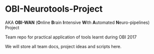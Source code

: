 # OBI-Neurotools-Project 
AKA **OBI-WAN** (**O**nline **B**rain **I**ntensive **W**ith **A**utomated **N**euro-pipelines) Project

Team repo for practical application of tools learnt during OBI 2017

We will store all team docs, project ideas and scripts here.

